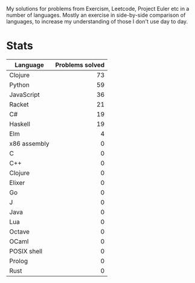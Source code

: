 
My solutions for problems from Exercism, Leetcode, Project Euler etc in a
number of languages. Mostly an exercise in side-by-side comparison of languages,
to increase my understanding of those I don't use day to day.

Stats
===

| Language | Problems solved |
| --- | ---: |
| Clojure |       73 |
| Python |       59 |
| JavaScript |       36 |
| Racket |       21 |
| C# |       19 |
| Haskell |       19 |
| Elm |        4 |
| x86 assembly | 0 |
| C | 0 |
| C++ | 0 |
| Clojure | 0 |
| Elixer | 0 |
| Go | 0 |
| J | 0 |
| Java | 0 |
| Lua | 0 |
| Octave | 0 |
| OCaml | 0 |
| POSIX shell | 0 |
| Prolog | 0 |
| Rust | 0 |

